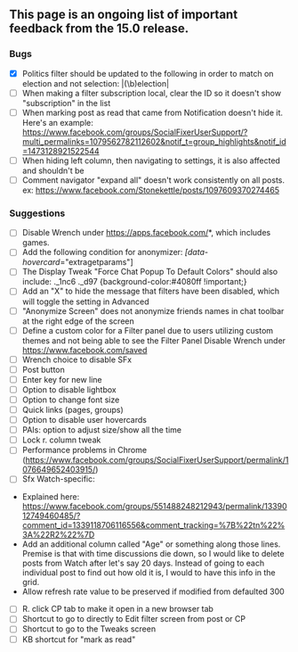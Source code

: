 ## This page is an ongoing list of important feedback from the 15.0 release.

### Bugs

 - [x] Politics filter should be updated to the following in order to match on election and not selection: |(\b)election|
 - [ ] When making a filter subscription local, clear the ID so it doesn't show "subscription" in the list
 - [ ] When marking post as read that came from Notification doesn't hide it. Here's an example: https://www.facebook.com/groups/SocialFixerUserSupport/?multi_permalinks=1079562782112602&notif_t=group_highlights&notif_id=1473128921522544
 - [ ] When hiding left column, then navigating to settings, it is also affected and shouldn't be
 - [ ] Comment navigator "expand all" doesn't work consistently on all posts. ex: https://www.facebook.com/Stonekettle/posts/1097609370274465

### Suggestions

 - [ ] Disable Wrench under https://apps.facebook.com/*, which includes games.
 - [ ] Add the following condition for anonymizer: *[data-hovercard*="extragetparams"]
 - [ ] The Display Tweak "Force Chat Popup To Default Colors" should also include: ._1nc6 ._d97 {background-color:#4080ff !important;}
 - [ ] Add an "X" to hide the message that filters have been disabled, which will toggle the setting in Advanced
 - [ ] "Anonymize Screen" does not anonymize friends names in chat toolbar at the right edge of the screen
 - [ ] Define a custom color for a Filter panel due to users utilizing custom themes and not being able to see the Filter Panel
   Disable Wrench under https://www.facebook.com/saved
 - [ ] Wrench choice to disable SFx
 - [ ] Post button
 - [ ] Enter key for new line
 - [ ] Option to disable lightbox
 - [ ] Option to change font size
 - [ ] Quick links (pages, groups)
 - [ ] Option to disable user hovercards
 - [ ] PAIs: option to adjust size/show all the time
 - [ ] Lock r. column tweak
 - [ ] Performance problems in Chrome (https://www.facebook.com/groups/SocialFixerUserSupport/permalink/1076649652403915/)
 - [ ] Sfx Watch-specific:
+ Explained here: https://www.facebook.com/groups/551488248212943/permalink/1339012749460485/?comment_id=1339118706116556&comment_tracking=%7B%22tn%22%3A%22R2%22%7D
+ Add an additional column called "Age" or something along those lines. Premise is that with time discussions die down, so I would like to delete posts from Watch after let's say 20 days. Instead of going to each individual post to find out how old it is, I would to have this info in the grid.
+ Allow refresh rate value to be preserved if modified from defaulted 300
 - [ ] R. click CP tab to make it open in a new browser tab
 - [ ] Shortcut to go to directly to Edit filter screen from post or CP
 - [ ] Shortcut to go to the Tweaks screen
 - [ ] KB shortcut for "mark as read"
